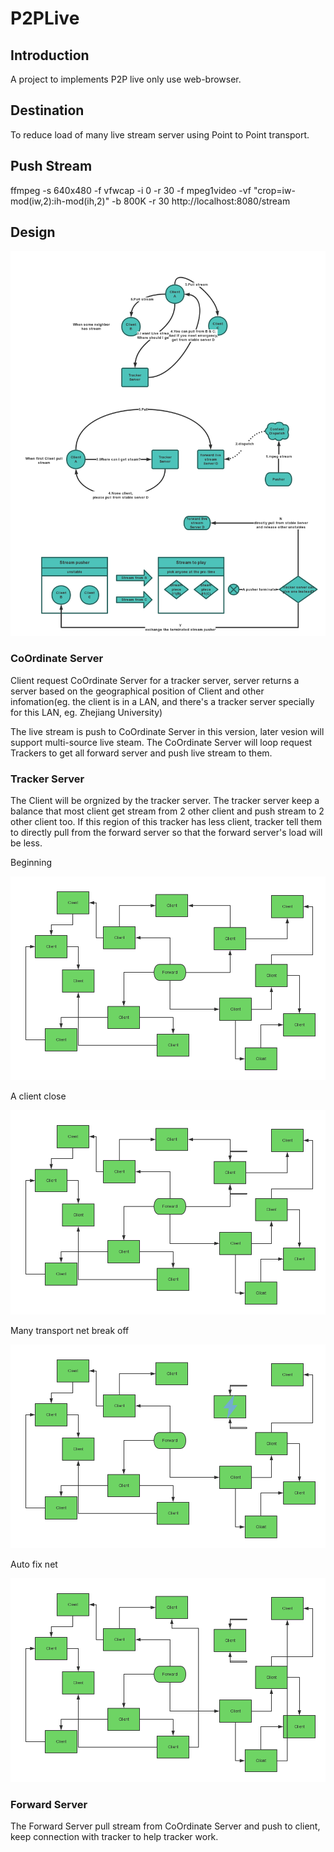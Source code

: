 # P2PLive

## Introduction

A project to implements P2P live only use web-browser.

## Destination

To reduce load of many live stream server using Point to Point transport.

## Push Stream

ffmpeg -s 640x480 -f vfwcap -i 0 -r 30 -f mpeg1video -vf "crop=iw-mod(iw\,2):ih-mod(ih\,2)" -b 800K -r 30 http://localhost:8080/stream

## Design

![Design](p2plive.png)

### CoOrdinate Server

Client request CoOrdinate Server for a tracker server, server returns a server based on the geographical position of Client and
 other infomation(eg. the client is in a LAN, and there's a tracker server specially for this LAN, eg. Zhejiang University)

The live stream is push to CoOrdinate Server in this version, later vesion will support multi-source live steam. The CoOrdinate Server
 will loop request Trackers to get all forward server and push live stream to them.

### Tracker Server

The Client will be orgnized by the tracker server. The tracker server keep a balance that most client get stream from 2 other client
 and push stream to 2 other client too. If this region of this tracker has less client, tracker tell them to directly pull from the
 forward server so that the forward server's load will be less.

Beginning

![Beginning](0.png)

A client close

![A client close](1.png)

Many transport net break off

![Many transport net break off](2.png)

Auto fix net

![Auto fix net](3.png)

### Forward Server

The Forward Server pull stream from CoOrdinate Server and push to client, keep connection with tracker to help tracker work.